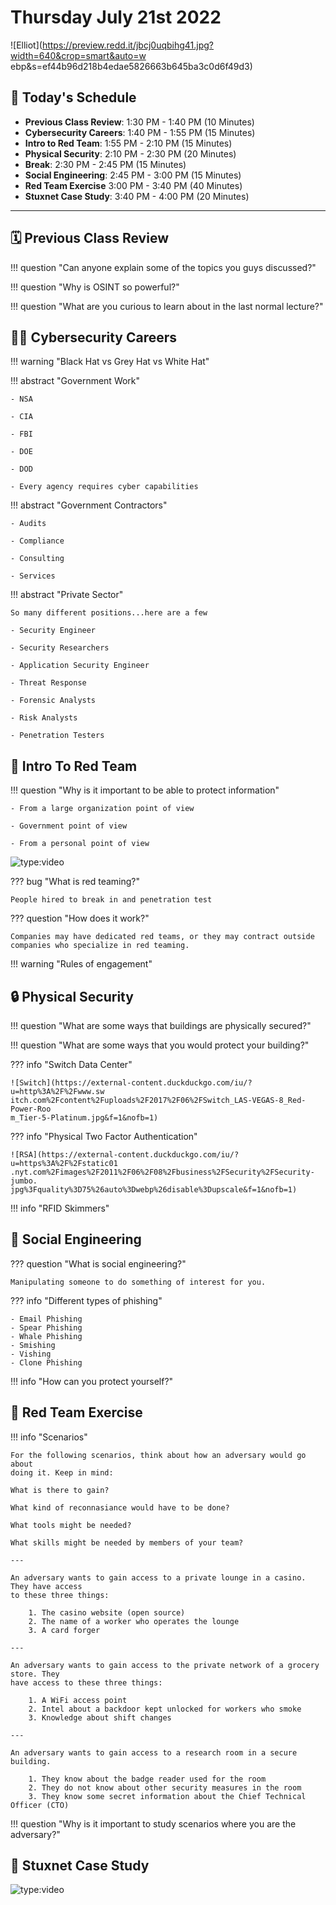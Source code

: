 # Thursday July 21st 2022

![Elliot](https://preview.redd.it/jbcj0uqbihg41.jpg?width=640&crop=smart&auto=w
ebp&s=ef44b96d218b4edae5826663b645ba3c0d6f49d3)

## 📆 Today's Schedule

- **Previous Class Review**: 1:30 PM - 1:40 PM (10 Minutes)
- **Cybersecurity Careers**: 1:40 PM - 1:55 PM (15 Minutes)
- **Intro to Red Team**: 1:55 PM - 2:10 PM (15 Minutes)
- **Physical Security**: 2:10 PM - 2:30 PM (20 Minutes)
- **Break**: 2:30 PM - 2:45 PM (15 Minutes)
- **Social Engineering**: 2:45 PM - 3:00 PM (15 Minutes)
- **Red Team Exercise** 3:00 PM - 3:40 PM (40 Minutes)
- **Stuxnet Case Study**: 3:40 PM - 4:00 PM (20 Minutes)

---

## 🗓  Previous Class Review
    
!!! question "Can anyone explain some of the topics you guys discussed?"

!!! question "Why is OSINT so powerful?"

!!! question "What are you curious to learn about in the last normal lecture?"

## 👩🏽 Cybersecurity Careers

!!! warning "Black Hat vs Grey Hat vs White Hat"

!!! abstract "Government Work"

    - NSA

    - CIA

    - FBI

    - DOE

    - DOD

    - Every agency requires cyber capabilities

!!! abstract "Government Contractors"

    - Audits

    - Compliance

    - Consulting

    - Services

!!! abstract "Private Sector"

    So many different positions...here are a few

    - Security Engineer

    - Security Researchers
    
    - Application Security Engineer

    - Threat Response

    - Forensic Analysts

    - Risk Analysts

    - Penetration Testers

## 🚨 Intro To Red Team

!!! question "Why is it important to be able to protect information"

    - From a large organization point of view

    - Government point of view

    - From a personal point of view

 ![type:video](https://www.youtube.com/embed/nSTAkhe-gh0)

??? bug "What is red teaming?"

    People hired to break in and penetration test

??? question "How does it work?"

    Companies may have dedicated red teams, or they may contract outside
    companies who specialize in red teaming.

!!! warning "Rules of engagement"

## 🔒 Physical Security

!!! question "What are some ways that buildings are physically secured?"

!!! question "What are some ways that you would protect your building?"

??? info "Switch Data Center"
    
    ![Switch](https://external-content.duckduckgo.com/iu/?u=http%3A%2F%2Fwww.sw
    itch.com%2Fcontent%2Fuploads%2F2017%2F06%2FSwitch_LAS-VEGAS-8_Red-Power-Roo
    m_Tier-5-Platinum.jpg&f=1&nofb=1)

??? info "Physical Two Factor Authentication"

    ![RSA](https://external-content.duckduckgo.com/iu/?u=https%3A%2F%2Fstatic01
    .nyt.com%2Fimages%2F2011%2F06%2F08%2Fbusiness%2FSecurity%2FSecurity-jumbo.
    jpg%3Fquality%3D75%26auto%3Dwebp%26disable%3Dupscale&f=1&nofb=1)

!!! info "RFID Skimmers"

## 👷 Social Engineering

??? question "What is social engineering?"

    Manipulating someone to do something of interest for you.

??? info "Different types of phishing"

    - Email Phishing
    - Spear Phishing
    - Whale Phishing
    - Smishing
    - Vishing
    - Clone Phishing

!!! info "How can you protect yourself?"

## 🏡 Red Team Exercise

!!! info "Scenarios"

    For the following scenarios, think about how an adversary would go about
    doing it. Keep in mind:

    What is there to gain?

    What kind of reconnasiance would have to be done?

    What tools might be needed?

    What skills might be needed by members of your team?

    --- 

    An adversary wants to gain access to a private lounge in a casino. They have access
    to these three things:
        
        1. The casino website (open source)
        2. The name of a worker who operates the lounge
        3. A card forger

    ---

    An adversary wants to gain access to the private network of a grocery store. They
    have access to these three things:

        1. A WiFi access point
        2. Intel about a backdoor kept unlocked for workers who smoke
        3. Knowledge about shift changes

    ---

    An adversary wants to gain access to a research room in a secure building.

        1. They know about the badge reader used for the room
        2. They do not know about other security measures in the room
        3. They know some secret information about the Chief Technical Officer (CTO)

!!! question "Why is it important to study scenarios where you are the adversary?"

## 🥅 Stuxnet Case Study

![type:video](https://www.youtube.com/embed/DDH4m6M-ZIU)




